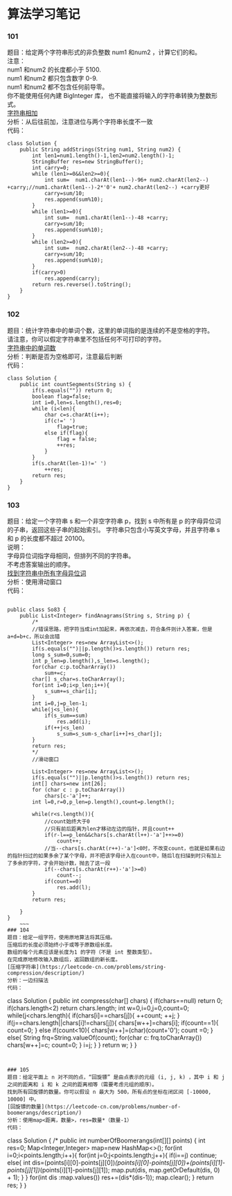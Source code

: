 # 算法学习笔记
### 101
题目：给定两个字符串形式的非负整数 num1 和num2 ，计算它们的和。  
注意：  
num1 和num2 的长度都小于 5100.  
num1 和num2 都只包含数字 0-9.  
num1 和num2 都不包含任何前导零。  
你不能使用任何內建 BigInteger 库， 也不能直接将输入的字符串转换为整数形式。  
[字符串相加](https://leetcode-cn.com/problems/add-strings/description/)  
分析：从后往前加，注意进位与两个字符串长度不一致   
代码：
~~~
class Solution {
    public String addStrings(String num1, String num2) {
        int len1=num1.length()-1,len2=num2.length()-1;
        StringBuffer res=new StringBuffer();
        int carry=0;
        while (len1>=0&&len2>=0){
            int sum=  num1.charAt(len1--)-96+ num2.charAt(len2--) +carry;//num1.charAt(len1--)-2*'0'+ num2.charAt(len2--) +carry更好
            carry=sum/10;
            res.append(sum%10);
        }
        while (len1>=0){
            int sum=  num1.charAt(len1--)-48 +carry;
            carry=sum/10;
            res.append(sum%10);
        }
        while (len2>=0){
            int sum=  num2.charAt(len2--)-48 +carry;
            carry=sum/10;
            res.append(sum%10);
        }
        if(carry>0)
            res.append(carry);
        return res.reverse().toString();
    }
}
~~~

### 102
题目：统计字符串中的单词个数，这里的单词指的是连续的不是空格的字符。  
请注意，你可以假定字符串里不包括任何不可打印的字符。  
[字符串中的单词数](https://leetcode-cn.com/problems/number-of-segments-in-a-string/description/)  
分析：判断是否为空格即可，注意最后判断   
代码：
~~~
class Solution {
    public int countSegments(String s) {
        if(s.equals("")) return 0;
        boolean flag=false;
        int i=0,len=s.length(),res=0;
        while (i<len){
            char c=s.charAt(i++);
            if(c!=' ')
                flag=true;
            else if(flag){
                flag = false;
                ++res;
            }
        }
        if(s.charAt(len-1)!=' ')
            ++res;
        return res;
    }
}
~~~


### 103
题目：给定一个字符串 s 和一个非空字符串 p，找到 s 中所有是 p 的字母异位词的子串，返回这些子串的起始索引。
字符串只包含小写英文字母，并且字符串 s 和 p 的长度都不超过 20100。  
说明：  
字母异位词指字母相同，但排列不同的字符串。  
不考虑答案输出的顺序。  
[找到字符串中所有字母异位词](https://leetcode-cn.com/problems/find-all-anagrams-in-a-string/description/)  
分析：使用滑动窗口  
代码：
~~~

public class So83 {
    public List<Integer> findAnagrams(String s, String p) {
        /*
        //错误思路，把字符当成int加起来，再依次减去，符合条件则计入答案，但是a+d=b+c，所以会出错
        List<Integer> res=new ArrayList<>();
        if(s.equals("")||p.length()>s.length()) return res;
        long s_sum=0,sum=0;
        int p_len=p.length(),s_len=s.length();
        for(char c:p.toCharArray())
            sum+=c;
        char[] s_char=s.toCharArray();
        for(int i=0;i<p_len;i++){
            s_sum+=s_char[i];
        }
        int i=0,j=p_len-1;
        while(j<s_len){
            if(s_sum==sum)
                res.add(i);
            if(++j<s_len)
                s_sum=s_sum-s_char[i++]+s_char[j];
        }
        return res;
        */
        //滑动窗口
        
        List<Integer> res=new ArrayList<>();
        if(s.equals("")||p.length()>s.length()) return res;
        int[] chars=new int[26];
        for (char c : p.toCharArray())
            chars[c-'a']++;
        int l=0,r=0,p_len=p.length(),count=p.length();

        while(r<s.length()){
            //count始终大于0
            //只有前后距离为len才移动左边的指针，并且count++
            if(r-l==p_len&&chars[s.charAt(l++)-'a']++>=0)
                count++;
            //当--chars[s.charAt(r++)-'a']<0时，不改变count，也就是如果右边的指针扫过的如果多余了某个字母，并不把该字母计入在count中，随后l在扫描到时只有加上了多余的字符，才会开始计数，抛去了这一段
            if(--chars[s.charAt(r++)-'a']>=0)
                count--;
            if(count==0)
                res.add(l);
        }
        return res;

    }
}
	~~~
### 104
题目：给定一组字符，使用原地算法将其压缩。  
压缩后的长度必须始终小于或等于原数组长度。  
数组的每个元素应该是长度为1 的字符（不是 int 整数类型）。  
在完成原地修改输入数组后，返回数组的新长度。  
[压缩字符串](https://leetcode-cn.com/problems/string-compression/description/)  
分析：一边扫描法  
代码：
~~~
class Solution {
    public int compress(char[] chars) {
        if(chars==null) return 0;
        if(chars.length<2) return chars.length;
        int w=0,i=0,j=0,count=0;
        while(j<chars.length){
            if(chars[i]==chars[j]){
                ++count;
                ++j;
            }
            if(j==chars.length||chars[i]!=chars[j]){
                chars[w++]=chars[i];
                if(count==1){
                    count=0;
                }
                else if(count<10){
                    chars[w++]=(char)(count+'0');
                    count =0; 
                }
                else{
                    String frq=String.valueOf(count);
                    for(char c: frq.toCharArray())
                        chars[w++]=c;
                    count=0;
                }
                i=j;
            }
        }
        return w;
    }
}
~~~


### 105
题目：给定平面上 n 对不同的点，“回旋镖” 是由点表示的元组 (i, j, k) ，其中 i 和 j 之间的距离和 i 和 k 之间的距离相等（需要考虑元组的顺序）。  
找到所有回旋镖的数量。你可以假设 n 最大为 500，所有点的坐标在闭区间 [-10000, 10000] 中。  
[回旋镖的数量](https://leetcode-cn.com/problems/number-of-boomerangs/description/)  
分析：使用map<距离，数量>，res=数量*（数量-1）  
代码：
~~~
class Solution {
    /*
    public int numberOfBoomerangs(int[][] points) {
        int res=0;
        Map<Integer,Integer> map=new HashMap<>();
        for(int i=0;i<points.length;i++){
            for(int j=0;j<points.length;j++){
                if(i==j)
                    continue;
                else{
                    int dis=(points[i][0]-points[j][0])*(points[i][0]-points[j][0])+(points[i][1]-points[j][1])*(points[i][1]-points[j][1]);
                    map.put(dis, map.getOrDefault(dis, 0) + 1);
                }
            }
            for(int dis :map.values())
                res+=(dis*(dis-1));
            map.clear();
        }
        return res;
    }
｝
~~~